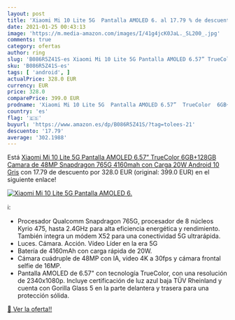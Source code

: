 ```yaml
---
layout: post
title: 'Xiaomi Mi 10 Lite 5G  Pantalla AMOLED 6. al 17.79 % de descuento'
date: 2021-01-25 00:43:13
image: 'https://m.media-amazon.com/images/I/41g4jcK0JaL._SL200_.jpg'
comments: true
category: ofertas
author: ring
slug: 'B086R5Z41S-es Xiaomi Mi 10 Lite 5G Pantalla AMOLED 6.57” TrueColor...'
sku: 'B086R5Z41S-es'
tags: [ 'android', ]
actualPrice: 328.0 EUR
currency: EUR
price: 328.0
comparePrice: 399.0 EUR
prodname: 'Xiaomi Mi 10 Lite 5G  Pantalla AMOLED 6.57”  TrueColor  6GB+128GB  Camara de 48MP  Snapdragon 765G  4160mah con Carga 20W  Android 10  Gris'
country: 'es'
flag: '🇪🇸'
buyurl: 'https://www.amazon.es/dp/B086R5Z41S/?tag=tolees-21'
descuento: '17.79'
average: '302.1988'
---
```


Está [Xiaomi Mi 10 Lite 5G  Pantalla AMOLED 6.57”  TrueColor  6GB+128GB  Camara de 48MP  Snapdragon 765G  4160mah con Carga 20W  Android 10  Gris](https://www.amazon.es/dp/B086R5Z41S/?tag=tolees-21) con 17.79 de descuento por 328.0 EUR (original: 399.0 EUR) en el siguiente enlace!

[![Xiaomi Mi 10 Lite 5G  Pantalla AMOLED 6.](https://m.media-amazon.com/images/I/41g4jcK0JaL._SL200_.jpg)](https://www.amazon.es/dp/B086R5Z41S/?tag=tolees-21)

ℹ️:

- Procesador Qualcomm Snapdragon 765G, procesador de 8 núcleos Kyrio 475, hasta 2.4GHz para alta eficiencia energética y rendimiento. También integra un módem X52 para una conectividad 5G ultrarápida.
- Luces. Cámara. Acción. Vídeo Líder en la era 5G
- Batería de 4160mAh con carga rápida de 20W.
- Cámara cuádruple de 48MP con IA, video 4K a 30fps y cámara frontal selfie de 16MP.
- Pantalla AMOLED de 6.57" con tecnología TrueColor, con una resolución de 2340x1080p. Incluye certificación de luz azul baja TÜV Rheinland y cuenta con Gorilla Glass 5 en la parte delantera y trasera para una protección sólida.

[🛒 Ver la oferta!!](https://www.amazon.es/dp/B086R5Z41S/?tag=tolees-21)
